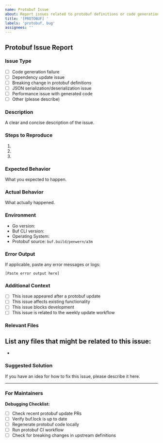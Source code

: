 ```yaml
---
name: Protobuf Issue
about: Report issues related to protobuf definitions or code generation
title: '[PROTOBUF] '
labels: 'protobuf, bug'
assignees: ''
---
```


## Protobuf Issue Report

### Issue Type
- [ ] Code generation failure
- [ ] Dependency update issue
- [ ] Breaking change in protobuf definitions
- [ ] JSON serialization/deserialization issue
- [ ] Performance issue with generated code
- [ ] Other (please describe)

### Description
A clear and concise description of the issue.

### Steps to Reproduce
1. 
2. 
3. 

### Expected Behavior
What you expected to happen.

### Actual Behavior
What actually happened.

### Environment
- Go version: 
- Buf CLI version: 
- Operating System: 
- Protobuf source: `buf.build/penwern/a3m`

### Error Output
If applicable, paste any error messages or logs:

```
[Paste error output here]
```

### Additional Context
- [ ] This issue appeared after a protobuf update
- [ ] This issue affects existing functionality
- [ ] This issue blocks development
- [ ] This issue is related to the weekly update workflow

### Relevant Files
List any files that might be related to this issue:
- 
- 

### Suggested Solution
If you have an idea for how to fix this issue, please describe it here.

---

### For Maintainers

**Debugging Checklist:**
- [ ] Check recent protobuf update PRs
- [ ] Verify buf.lock is up to date
- [ ] Regenerate protobuf code locally
- [ ] Run protobuf CI workflow
- [ ] Check for breaking changes in upstream definitions